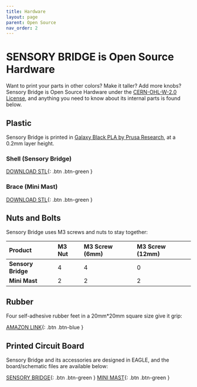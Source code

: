 ```yaml
---
title: Hardware
layout: page
parent: Open Source
nav_order: 2
---
```


# SENSORY BRIDGE is Open Source Hardware

Want to print your parts in other colors? Make it taller? Add more knobs? Sensory Bridge is Open Source Hardware under the [CERN-OHL-W-2.0 License](https://spdx.org/licenses/CERN-OHL-W-2.0.html), and anything you need to know about its internal parts is found below.

## Plastic

Sensory Bridge is printed in [Galaxy Black PLA by Prusa Research](https://www.prusa3d.com/product/prusament-pla-prusa-galaxy-black-1kg/), at a 0.2mm layer height.

### Shell (Sensory Bridge)

[DOWNLOAD STL](https://github.com/connornishijima/SensoryBridge/blob/main/extras/OSHW/3D%20Printing/SENSORY_BRIDGE_BASE.stl){: .btn .btn-green }

### Brace (Mini Mast)

[DOWNLOAD STL](https://github.com/connornishijima/SensoryBridge/blob/main/extras/OSHW/3D%20Printing/MINI_MAST_MOUNT.stl){: .btn .btn-green }

## Nuts and Bolts

Sensory Bridge uses M3 screws and nuts to stay together:

| Product              | M3 Nut     | M3 Screw (6mm)    | M3 Screw (12mm)  |
|:---------------------|:-----------|:------------------|:-----------------|
| **Sensory Bridge**   | 4          | 4                 | 0                |
| **Mini Mast**        | 2          | 2                 | 2                |

## Rubber

Four self-adhesive rubber feet in a 20mm\*20mm square size give it grip:

[AMAZON LINK](https://www.amazon.com/Black-Rubber-Feet-Stick-Bumper/dp/B06XPFDQBH){: .btn .btn-blue }

## Printed Circuit Board

Sensory Bridge and its accessories are designed in EAGLE, and the board/schematic files are available below:

[SENSORY BRIDGE](https://github.com/connornishijima/SensoryBridge/tree/main/extras/OSHW/PCB){: .btn .btn-green }
[MINI MAST](https://github.com/connornishijima/SensoryBridge/tree/main/extras/OSHW/PCB){: .btn .btn-green }
